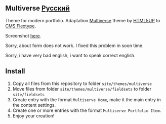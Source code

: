 Multiverse [Русский](https://github.com/slexx1234/multiverse-flextype-theme/blob/master/readme-ru.md)
--------------------------

Theme for modern portfolio. Adaptation [Multiverse](https://html5up.net/multiverse) theme by
[HTML5UP](https://html5up.net/) to [CMS Flextype](https://flextype.org).

Screenshot [here](https://github.com/slexx1234/multiverse-flextype-theme/blob/master/screenshot.png).

Sorry, about form does not work. I fixed this problem in soon time.

Sorry, i have very bad english, i want to speak correct english.

## Install 

1. Copy all files from this repository to folder `site/themes/multiverse`
2. Move files from folder `site/themes/multiverse/fieldsets` to folder `site/fieldsets`
3. Create entry with the format `Multiserve Home`, make it the main entry in the content settings.
4. Create one or more entries with the format `Multiserve Portfolio Item`.
5. Enjoy your creation!
